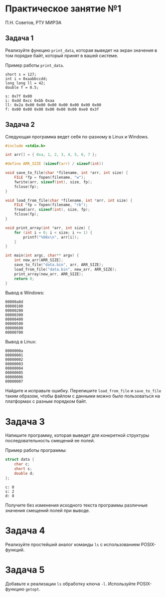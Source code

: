 # Практическое занятие №1

П.Н. Советов, РТУ МИРЭА

## Задача 1

Реализуйте функцию `print_data`, которая выведет на экран значения в том порядке байт, который принят в вашей системе.

Пример работы `print_data`.

```
short s = 127;
int i = 0xaabbccdd;
long long ll = 42;
double f = 0.5;
```

```
s: 0x7f 0x00 
i: 0xdd 0xcc 0xbb 0xaa 
ll: 0x2a 0x00 0x00 0x00 0x00 0x00 0x00 0x00 
f: 0x00 0x00 0x00 0x00 0x00 0x00 0xe0 0x3f 
```

## Задача 2

Следующая программа ведет себя по-разному в Linux и Windows.

```C
#include <stdio.h>

int arr[] = { 0xa, 1, 2, 3, 4, 5, 6, 7 };

#define ARR_SIZE (sizeof(arr) / sizeof(int))

void save_to_file(char *filename, int *arr, int size) {
    FILE *fp = fopen(filename, "w");
    fwrite(arr, sizeof(int), size, fp);
    fclose(fp);
}

void load_from_file(char *filename, int *arr, int size) {
    FILE *fp = fopen(filename, "rb");
    fread(arr, sizeof(int), size, fp);
    fclose(fp);
}

void print_array(int *arr, int size) {
    for (int i = 0; i < size; i += 1) {
        printf("%08x\n", arr[i]);
    }
}

int main(int argc, char** argv) {
    int new_arr[ARR_SIZE];
    save_to_file("data.bin", arr, ARR_SIZE);
    load_from_file("data.bin", new_arr, ARR_SIZE);
    print_array(new_arr, ARR_SIZE);
    return 0;
}
```

Вывод в Windows:

```
00000a0d
00000100
00000200
00000300
00000400
00000500
00000600
00000700
```

Вывод в Linux:

```
0000000a
00000001
00000002
00000003
00000004
00000005
00000006
00000007
```

Найдите и исправьте ошибку. Перепишите `load_from_file` и `save_to_file` таким образом, чтобы файлом с данными можно было пользоваться на платформах с разным порядком байт.

# Задача 3

Напишите программу, которая выведет для конкретной структуры последовательность смещений ее полей.

Пример работы программы:

```C
struct data {
    char c;
    short s;
    double d;
};
```

```
c: 0
s: 2
d: 8
```

Получите без изменения исходного текста программы различные значения смещений полей при выводе.

# Задача 4

Реализуйте простейший аналог команды `ls` с использованием POSIX-функций.

# Задача 5

Добавьте к реализации `ls` обработку ключа `-l`. Используйте POSIX-функцию `getopt`.
